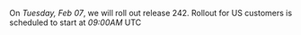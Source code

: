 On *Tuesday, Feb 07*, we will roll out release 242. Rollout for US customers is scheduled to start at *09:00AM* UTC
